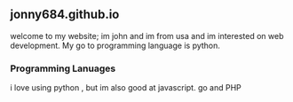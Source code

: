 ## jonny684.github.io
 
welcome to my website; im john and im from usa and im interested on web development. My go to programming language is python. 


### Programming Lanuages 

i love using python , but im also good at javascript. go and PHP 
